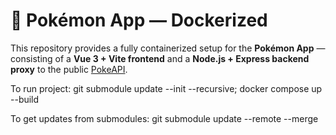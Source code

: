 # 🐳 Pokémon App — Dockerized

This repository provides a fully containerized setup for the **Pokémon App** — consisting of a **Vue 3 + Vite frontend** and a **Node.js + Express backend proxy** to the public [PokeAPI](https://pokeapi.co/).

To run project:
git submodule update --init --recursive;
docker compose up --build

To get updates from submodules:
git submodule update --remote --merge
